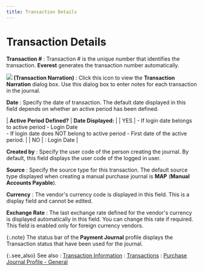 ```yaml
---
title: Transaction Details
---
```


# Transaction Details


**Transaction #**
: Transaction # is the unique number that identifies  the transaction. **Everest** generates  the transaction number automatically.


**![]({{site.acc_baseurl}}/img/act_notes.gif) (Transaction Narration)**
: Click this icon to view the **Transaction 
 Narration** dialog box. Use this dialog box to enter notes for each  transaction in the journal.


**Date**
: Specify the date of transaction. The default date  displayed in this field depends on whether an active period has been defined.


| **Active Period Defined?** | **Date Displayed:** |
| YES | - If login date  belongs to active period - Login  Date<br/>- If login date  does NOT belong to active period - First date of the active period. |
| NO | : Login  Date |



**Created by**
: Specify the user code of the person creating the  journal. By default, this field displays the user code of the logged in  user.


**Source**
: Specify the source type for this transaction. The  default source type displayed when creating a manual purchase journal  is **MAP** (**Manual 
 Accounts Payable**).


**Currency**
: The vendor's currency code is displayed in this  field. This is a display field and cannot be edited.


**Exchange Rate**
: The last exchange rate defined for the vendor's  currency is displayed automatically in this field. You can change this  rate if required. This field is enabled only for foreign currency vendors.


{:.note}
The status bar of the **Payment 
 Journal** profile displays the Transaction status that have been  used for the journal.


{:.see_also}
See also
: [Transaction  Information]({{site.acc_baseurl}}/purchasing/manual-purchases/manual-purchase-jrnl-dtls/trans-dtls/transactions_information_manpurjrnl_con.html)<font style="color: #008000;" color="#008000"> </font>
: [Transactions]({{site.acc_baseurl}}/misc/transactions_manpurjrnl.html)
: [Purchase  Journal Profile - General]({{site.acc_baseurl}}/purchasing/manual-purchases/creating-a-manual-purchase-journal/purchase_journal_profile_general.html)
